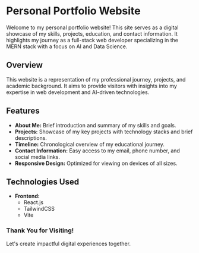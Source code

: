 # Personal Portfolio Website

Welcome to my personal portfolio website! This site serves as a digital showcase of my skills, projects, education, and contact information. It highlights my journey as a full-stack web developer specializing in the MERN stack with a focus on AI and Data Science.

## Overview
This website is a representation of my professional journey, projects, and academic background. It aims to provide visitors with insights into my expertise in web development and AI-driven technologies.

## Features
- **About Me:** Brief introduction and summary of my skills and goals.
- **Projects:** Showcase of my key projects with technology stacks and brief descriptions.
- **Timeline:** Chronological overview of my educational journey.
- **Contact Information:** Easy access to my email, phone number, and social media links.
- **Responsive Design:** Optimized for viewing on devices of all sizes.

## Technologies Used
- **Frontend:**
  - React.js
  - TailwindCSS
  - Vite

### Thank You for Visiting!
Let's create impactful digital experiences together.
